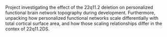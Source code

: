 Project investigating the effect of the 22q11.2 deletion on personalized functional brain network topography during development. Furthermore, unpacking how personalized functional networks scale differentially with total cortical surface area, and how those scaling relationships differ in the contex of 22q11.2DS.
